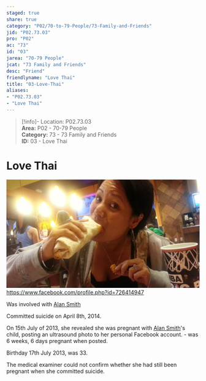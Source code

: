 ```yaml
---  
staged: true  
share: true  
category: "P02/70-to-79-People/73-Family-and-Friends"  
jid: "P02.73.03"  
pro: "P02"  
ac: "73"  
id: "03"  
jarea: "70-79 People"  
jcat: "73 Family and Friends"  
desc: "Friend"  
friendlyname: "Love Thai"  
title: "03-Love-Thai"  
aliases:   
- "P02.73.03"  
- "Love Thai"  
---  
```

>[!info]- Location: P02.73.03  
>**Area:** P02 - 70-79 People  
>**Category:** 73 - 73 Family and Friends  
>**ID:** 03 - Love Thai  
  
# Love Thai  
  
![](../../../assets/attachments/02-Love-Thai.jpg)    
<https://www.facebook.com/profile.php?id=726414947>  
  
Was involved with [Alan Smith](../72-Suspects-and-People-of-Interest/02-Alan-Smith.md#)  
  
Committed suicide on April 8th, 2014.  
  
On 15th July of 2013, she revealed she was pregnant with [Alan Smith](../72-Suspects-and-People-of-Interest/02-Alan-Smith.md#)'s child, posting an ultrasound photo to her personal Facebook account. - was 6 weeks, 6 days pregnant when posted.  
  
Birthday 17th July 2013, was 33.  
  
The medical examiner could not confirm whether she had still been pregnant when she committed suicide.  
  
```smart-connections  
```  
